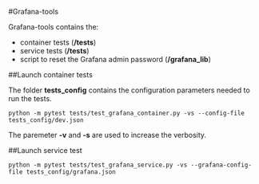 #Grafana-tools

Grafana-tools contains the:
- container tests (**/tests**)
- service tests (**/tests**)
- script to reset the Grafana admin password (**/grafana_lib**)

##Launch container tests

The folder **tests_config** contains the configuration parameters needed to run the tests.

```
python -m pytest tests/test_grafana_container.py -vs --config-file tests_config/dev.json
```

The paremeter **-v** and **-s** are used to increase the verbosity. 

##Launch service test

```
python -m pytest tests/test_grafana_service.py -vs --grafana-config-file tests_config/grafana.json
```